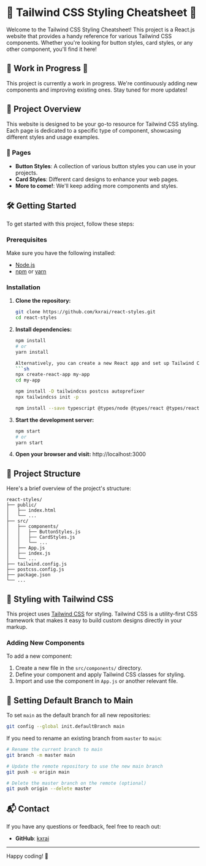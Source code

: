 # 🌟 Tailwind CSS Styling Cheatsheet 🌟

Welcome to the Tailwind CSS Styling Cheatsheet! This project is a React.js website that provides a handy reference for various Tailwind CSS components. Whether you're looking for button styles, card styles, or any other component, you'll find it here!

## 🚧 Work in Progress 🚧

This project is currently a work in progress. We're continuously adding new components and improving existing ones. Stay tuned for more updates!

## 🚀 Project Overview

This website is designed to be your go-to resource for Tailwind CSS styling. Each page is dedicated to a specific type of component, showcasing different styles and usage examples.

### 📄 Pages

- **Button Styles**: A collection of various button styles you can use in your projects.
- **Card Styles**: Different card designs to enhance your web pages.
- **More to come!**: We'll keep adding more components and styles.

## 🛠️ Getting Started

To get started with this project, follow these steps:

### Prerequisites

Make sure you have the following installed:

- [Node.js](https://nodejs.org/)
- [npm](https://www.npmjs.com/) or [yarn](https://yarnpkg.com/)

### Installation

1. **Clone the repository:**
   ```sh
   git clone https://github.com/kxrai/react-styles.git
   cd react-styles
   ```

2. **Install dependencies:**
   ```sh
   npm install
   # or
   yarn install

   Alternatively, you can create a new React app and set up Tailwind CSS:
   ```sh
   npx create-react-app my-app
   cd my-app

   npm install -D tailwindcss postcss autoprefixer
   npx tailwindcss init -p

   npm install --save typescript @types/node @types/react @types/react-dom @types/jest
   ```

3. **Start the development server:**
   ```sh
   npm start
   # or
   yarn start
   ```

4. **Open your browser and visit:**
   http://localhost:3000

## 📁 Project Structure

Here's a brief overview of the project's structure:

```
react-styles/
├── public/
│   ├── index.html
│   └── ...
├── src/
│   ├── components/
│   │   ├── ButtonStyles.js
│   │   ├── CardStyles.js
│   │   └── ...
│   ├── App.js
│   ├── index.js
│   └── ...
├── tailwind.config.js
├── postcss.config.js
├── package.json
└── ...
```

## 🎨 Styling with Tailwind CSS

This project uses [Tailwind CSS](https://tailwindcss.com/) for styling. Tailwind CSS is a utility-first CSS framework that makes it easy to build custom designs directly in your markup.

### Adding New Components

To add a new component:

1. Create a new file in the `src/components/` directory.
2. Define your component and apply Tailwind CSS classes for styling.
3. Import and use the component in `App.js` or another relevant file.

## 📝 Setting Default Branch to Main

To set `main` as the default branch for all new repositories:
```sh
git config --global init.defaultBranch main
```

If you need to rename an existing branch from `master` to `main`:
```sh
# Rename the current branch to main
git branch -m master main

# Update the remote repository to use the new main branch
git push -u origin main

# Delete the master branch on the remote (optional)
git push origin --delete master
```
<!--
## 🤝 Contributing

Contributions are welcome! If you have any suggestions or improvements, please create a pull request or open an issue.

## 📜 License

This project is licensed under the MIT License. See the [LICENSE](LICENSE) file for more details.
-->
## 📬 Contact

If you have any questions or feedback, feel free to reach out:

<!--
- **Your Name**: Alicia Loi
- **Email**: your-email@example.com -->
- **GitHub**: [kxrai](https://github.com/kxrai)

---

Happy coding! 🎉
